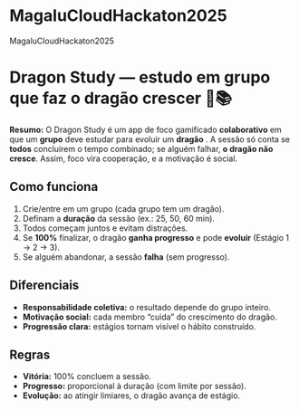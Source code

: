 # MagaluCloudHackaton2025
MagaluCloudHackaton2025
# Dragon Study — estudo em grupo que faz o dragão crescer 🐉📚

**Resumo:** O Dragon Study é um app de foco gamificado **colaborativo** em que um **grupo** deve estudar para evoluir um **dragão** . A sessão só conta se **todos** concluírem o tempo combinado; se alguém falhar, **o dragão não cresce**. Assim, foco vira cooperação, e a motivação é social.

## Como funciona
1. Crie/entre em um grupo (cada grupo tem um dragão).
2. Definam a **duração** da sessão (ex.: 25, 50, 60 min).
3. Todos começam juntos e evitam distrações.
4. Se **100%** finalizar, o dragão **ganha progresso** e pode **evoluir** (Estágio 1 → 2 → 3).
5. Se alguém abandonar, a sessão **falha** (sem progresso).

## Diferenciais
- **Responsabilidade coletiva:** o resultado depende do grupo inteiro.
- **Motivação social:** cada membro “cuida” do crescimento do dragão.
- **Progressão clara:** estágios tornam visível o hábito construído.


## Regras 
- **Vitória:** 100% concluem a sessão.
- **Progresso:** proporcional à duração (com limite por sessão).
- **Evolução:** ao atingir limiares, o dragão avança de estágio.
  

